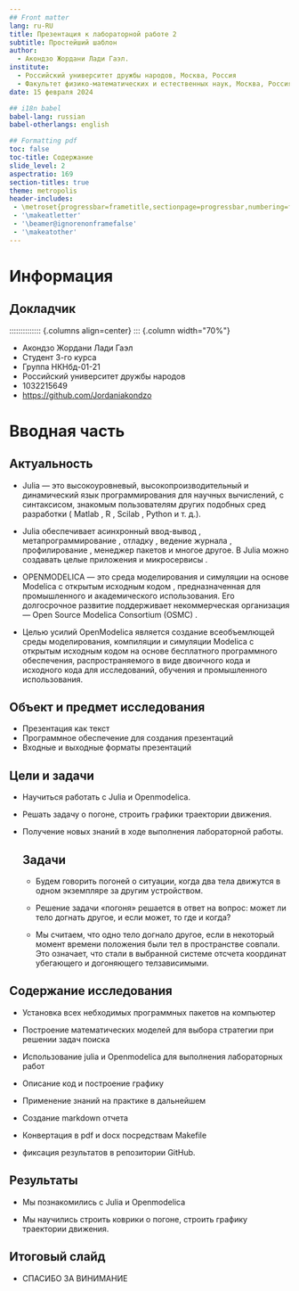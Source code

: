 ```yaml
---
## Front matter
lang: ru-RU
title: Презентация к лабораторной работе 2
subtitle: Простейший шаблон
author:
  - Акондзо Жордани Лади Гаэл.
institute:
  - Российский университет дружбы народов, Москва, Россия
  - Факультет физико-математических и естественных наук, Москва, Россия
date: 15 февраля 2024

## i18n babel
babel-lang: russian
babel-otherlangs: english

## Formatting pdf
toc: false
toc-title: Содержание
slide_level: 2
aspectratio: 169
section-titles: true
theme: metropolis
header-includes:
 - \metroset{progressbar=frametitle,sectionpage=progressbar,numbering=fraction}
 - '\makeatletter'
 - '\beamer@ignorenonframefalse'
 - '\makeatother'
---
```


# Информация

## Докладчик

:::::::::::::: {.columns align=center}
::: {.column width="70%"}

  * Акондзо Жордани Лади Гаэл
  * Студент 3-го курса
  * Группа НКНбд-01-21
  * Российский университет дружбы народов
  * 1032215649
  * <https://github.com/Jordaniakondzo>


# Вводная часть

## Актуальность

- Julia — это высокоуровневый, высокопроизводительный и динамический язык программирования для научных вычислений, с синтаксисом, знакомым пользователям других подобных сред разработки ( Matlab , R , Scilab , Python и т. д.).

- Julia обеспечивает асинхронный ввод-вывод , метапрограммирование , отладку , ведение журнала , профилирование , менеджер пакетов и многое другое. В Julia можно создавать целые приложения и микросервисы .

- OPENMODELICA — это среда моделирования и симуляции на основе Modelica с открытым исходным кодом , предназначенная для промышленного и академического использования. Его долгосрочное развитие поддерживает некоммерческая организация — Open Source Modelica Consortium (OSMC) .

- Целью усилий OpenModelica является создание всеобъемлющей среды моделирования, компиляции и симуляции Modelica с открытым исходным кодом на основе бесплатного программного обеспечения, распространяемого в виде двоичного кода и исходного кода для исследований, обучения и промышленного использования.

## Объект и предмет исследования

- Презентация как текст
- Программное обеспечение для создания презентаций
- Входные и выходные форматы презентаций

## Цели и задачи

- Научиться работать с Julia и Openmodelica.
- Решать задачу о погоне, строить графики траектории движения.
- Получение новых знаний в ходе выполнения лабораторной работы.

   ## Задачи

    - Будем говорить погоней о ситуации, когда два тела движутся в одном экземпляре за другим устройством.

    - Решение задачи «погоня» решается в ответ на вопрос: может ли тело догнать другое, и если может, то где и когда?

    - Мы считаем, что одно тело догнало другое, если в некоторый момент времени положения были тел в пространстве совпали. Это означает, что стали в выбранной системе отсчета координат убегающего и догоняющего телзависимыми.


## Содержание исследования

-	Установка всех небходимых программных пакетов на компьютер

- Построение математических моделей для выбора стратегии при решении задач поиска

- Использование julia и Openmodelica для выполнения лабораторных работ

- Описание код и построение графику

- Применение знаний на практике в дальнейшем

-	Создание markdown отчета

-	Конвертация в pdf и docx посредствам Makefile

-	фиксация результатов в репозитории GitHub.

## Результаты

- Мы познакомились с Julia и Openmodelica

- Мы научились строить коврики о погоне, строить графику траектории движения.



## Итоговый слайд

- СПАСИБО ЗА ВИНИМАНИЕ
